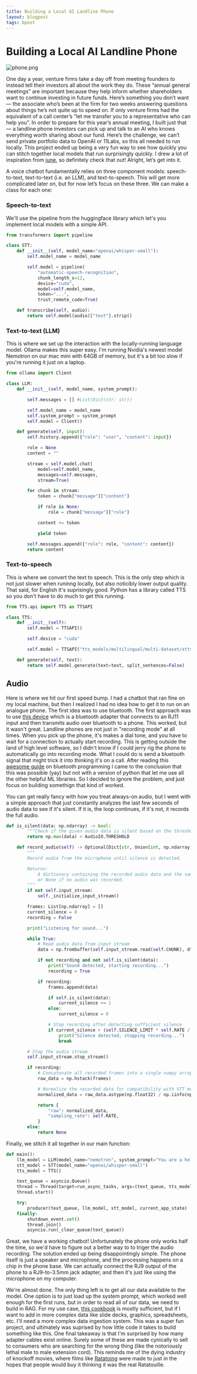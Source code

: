 ```yaml
---
title: Building a Local AI Landline Phone
layout: blogpost
tags: bpost
---
```


# Building a Local AI Landline Phone

![phone.png](/assets/imgs/phone.png)

One day a year, venture firms take a day off from meeting founders to instead tell their investors all about the work they do. These “annual general meetings” are important because they help inform whether shareholders want to continue investing in future funds. Here’s something you don’t want — the associate who’s been at the firm for two weeks answering questions about things he’s not quite up to speed on. If only venture firms had the equivalent of a call center’s “let me transfer you to a representative who can help you”. In order to prepare for this year’s annual meeting, I built just that — a landline phone investors can pick up and talk to an AI who knows everything worth sharing about our fund. Here’s the challenge, we can’t send private portfolio data to OpenAI or 11Labs, so this all needed to run locally. This project ended up being a very fun way to see how quickly you can stitch together local models that run surprisingly quickly. I drew a lot of inspiration from [june](https://github.com/mezbaul-h/june), so definitely check that out! Alright, let’s get into it.

A voice chatbot fundamentally relies on three component models: speech-to-text, text-to-text (i.e. an LLM), and text-to-speech. This will get more complicated later on, but for now let’s focus on these three. We can make a class for each one:

### Speech-to-text

We'll use the pipeline from the huggingface library which let's you implement local models with a simple API.

```python
from transformers import pipeline

class STT:
    def __init__(self, model_name="openai/whisper-small"):
        self.model_name = model_name

        self.model = pipeline(
            "automatic-speech-recognition",
            chunk_length_s=12,
            device="cuda",
            model=self.model_name,
            token="...",
            trust_remote_code=True)

    def transcribe(self, audio):
        return self.model(audio)["text"].strip()
```

### Text-to-text (LLM)

This is where we set up the interaction with the locally-running language model. Ollama makes this super easy. I'm running Nvidia's newest model Nemotron on our mac mini with 64GB of memory, but it's a bit too slow if you're running it just on a laptop.

```python
from ollama import Client

class LLM:
    def __init__(self, model_name, system_prompt):

        self.messages = [] #List(Dict(str: str))

        self.model_name = model_name
        self.system_prompt = system_prompt
        self.model = Client()

    def generate(self, input):
        self.history.append({"role": "user", "content": input})

        role = None
        content = ""

        stream = self.model.chat(
            model=self.model_name,
            messages=self.messages,
            stream=True)

        for chunk in stream:
            token = chunk["message"]["content"]

            if role is None:
                role = chunk["message"]["role"]

            content += token

            yield token

        self.messages.append({"role": role, "content": content})
        return content
```

### Text-to-speech

This is where we convert the text to speech. This is the only step which is not just slower when runinng locally, but also noticibly lower output quality. That said, for English it's suprisingly good. Python has a library called TTS so you don't have to do much to get this running.

```python
from TTS.api import TTS as TTSAPI

class TTS:
    def __init__(self):
        self.model = TTSAPI()

        self.device = "cuda"

        self.model = TTSAPI("tts_models/multilingual/multi-dataset/xtts_v2").to(self.device)

    def generate(self, text):
        return self.model.generate(text=text, split_sentences=False)
```

## Audio

Here is where we hit our first speed bump. I had a chatbot that ran fine on my local machine, but then I realized I had no idea how to get it to run on an analogue phone. The first idea was to use bluetooth. The first approach was to use [this device](https://www.amazon.com/Xtreme-Technolgoies-XLink-Bluetooth-Gateway/dp/B08RXF16XD) which is a bluetooth adapter that connects to an RJ11 input and then transmits audio over bluetooth to a phone. This worked, but it wasn't great. Landline phones are not just in "recording mode" at all times. When you pick up the phone, it's makes a dial tone, and you have to wait for a connection to actually start recording. This is getting outside the land of high level software, so I didn't know if I could jerry rig the phone to automatically go into recording mode. What I could do is send a bluetooth signal that might trick it into thinking it's on a call. After reading this [awesome guide](https://people.csail.mit.edu/albert/bluez-intro/index.html) on bluetooth programming I came to the conclusion that this was possible (yay) but not with a version of python that let me use all the other helpful ML libraries. So I decided to ignore the problem, and just focus on building somethign that kind of worked.

You can get really fancy with how you treat always-on audio, but I went with a simple approach that just constantly analyzes the last few seconds of audio data to see if it's silent. If it is, the loop continues, if it's not, it records the full audio.

```python
def is_silent(data: np.ndarray) -> bool:
        """Check if the given audio data is silent based on the threshold."""
        return np.max(data) < AudioIO.THRESHOLD

    def record_audio(self) -> Optional[Dict[str, Union[int, np.ndarray]]]:
        """
        Record audio from the microphone until silence is detected.

        Returns:
            A dictionary containing the recorded audio data and the sampling rate,
            or None if no audio was recorded.
        """
        if not self.input_stream:
            self._initialize_input_stream()

        frames: List[np.ndarray] = []
        current_silence = 0
        recording = False

        print("Listening for sound...")

        while True:
            # Read audio data from input stream
            data = np.frombuffer(self.input_stream.read(self.CHUNK), dtype=np.int16)

            if not recording and not self.is_silent(data):
                print("Sound detected, starting recording...")
                recording = True

            if recording:
                frames.append(data)

                if self.is_silent(data):
                    current_silence += 1
                else:
                    current_silence = 0

                # Stop recording after detecting sufficient silence
                if current_silence > (self.SILENCE_LIMIT * self.RATE / self.CHUNK):
                    print("Silence detected, stopping recording...")
                    break

        # Stop the audio stream
        self.input_stream.stop_stream()

        if recording:
            # Concatenate all recorded frames into a single numpy array
            raw_data = np.hstack(frames)

            # Normalize the recorded data for compatibility with STT models
            normalized_data = raw_data.astype(np.float32) / np.iinfo(np.int16).max

            return {
                "raw": normalized_data,
                "sampling_rate": self.RATE,
            }
        else:
            return None
```

Finally, we stitch it all together in our main function:

```python
def main():
    llm_model = LLM(model_name="nemotron", system_prompt="You are a helpful assistant living in the Root Ventures office")
    stt_model = STT(model_name="openai/whisper-small")
    tts_model = TTS()

    text_queue = asyncio.Queue()
    thread = Thread(target=run_async_tasks, args=(text_queue, tts_model))
    thread.start()

    try:
        producer(text_queue, llm_model, stt_model, current_app_state)  # Pass current_app_state explicitly
    finally:
        shutdown_event.set()
        thread.join()
        asyncio.run(_clear_queue(text_queue))
```

Great, we have a working chatbot! Unfortunately the phone only works half the time, so we'd have to figure out a better way to to triger the audio recording. The solution ended up being disappointingly simple. The phone itself is just a speaker and microphone, and the processing happens on a chip in the phone base. We can actually connect the RJ9 output of the phone to a RJ9-to-3.5mm jack adapter, and then it's just like using the microphone on my computer.

We're almost done. The only thing left is to get all our data available to the model. One option is to just load up the system prompt, which worked well enough for the first runs, but in order to read all of our data, we need to build in RAG. For my use case, [this cookbook](https://huggingface.co/learn/cookbook/en/advanced_rag) is mostly sufficient, but if I want to add in more complex data like slide decks, graphics, spreadsheets, etc. I'll need a more complex data ingestion system. This was a super fun project, and ultimately was suprised by how little code it takes to build something like this. One final takeaway is that I'm surprised by how many adapter cables exist online. Surely some of these are made cynically to sell to consumers who are searching for the wrong thing (like the notoriously lethal male to male extension cord). This reminds me of the dying industry of knockoff movies, where films like [Ratatoing](https://www.imdb.com/title/tt1256535/) were made to just in the hopes that people would buy it thinking it was the real Ratatouille.
